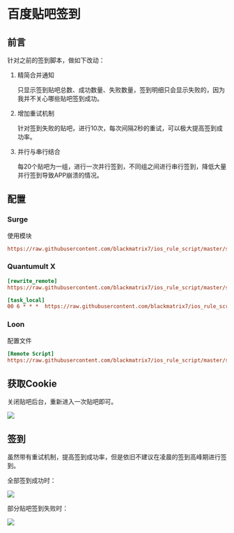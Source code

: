 # 百度贴吧签到

## 前言

针对之前的签到脚本，做如下改动：

1. 精简合并通知

   只显示签到贴吧总数、成功数量、失败数量，签到明细只会显示失败的，因为我并不关心哪些贴吧签到成功。

2. 增加重试机制

   针对签到失败的贴吧，进行10次，每次间隔2秒的重试，可以极大提高签到成功率。

3. 并行与串行结合

   每20个贴吧为一组，进行一次并行签到，不同组之间进行串行签到，降低大量并行签到导致APP崩溃的情况。

## 配置

### Surge

使用模块

```ini
https://raw.githubusercontent.com/blackmatrix7/ios_rule_script/master/script/tieba/tieba_checkin.sgmodule
```

### Quantumult X

```ini
[rewrite_remote]
https://raw.githubusercontent.com/blackmatrix7/ios_rule_script/master/script/tieba/tieba_checkin.qxrewrite, tag=贴吧_获取Cookie, update-interval=86400, opt-parser=false, enabled=true

[task_local]
00 6 * * *  https://raw.githubusercontent.com/blackmatrix7/ios_rule_script/master/script/tieba/tieba_checkin.js, tag=贴吧_每日签到, enabled=true
```

### Loon

配置文件

```ini
[Remote Script]
https://raw.githubusercontent.com/blackmatrix7/ios_rule_script/master/script/tieba/tieba_checkin.loonscript, tag=贴吧_每日签到, enabled=true
```

## 获取Cookie

关闭贴吧后台，重新进入一次贴吧即可。

![](https://github.com/blackmatrix7/ios_rule_script/blob/master/script/tieba/images/03.jpg?raw=true)

## 签到

虽然带有重试机制，提高签到成功率，但是依旧不建议在凌晨的签到高峰期进行签到。

全部签到成功时：

![](https://github.com/blackmatrix7/ios_rule_script/blob/master/script/tieba/images/01.jpg?raw=true)

部分贴吧签到失败时：

![](https://github.com/blackmatrix7/ios_rule_script/blob/master/script/tieba/images/02.jpg?raw=true)
